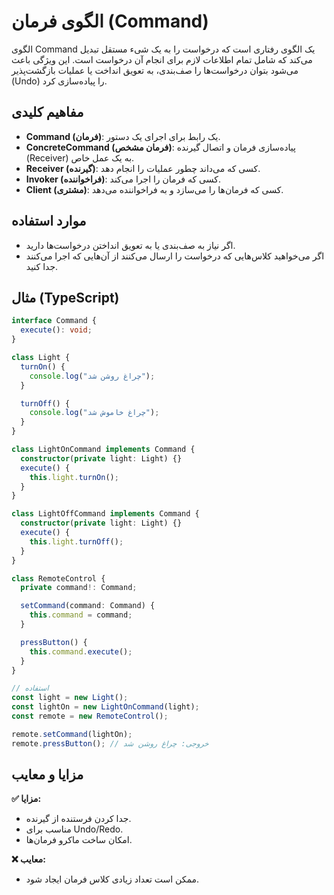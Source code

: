 # الگوی فرمان (Command)

الگوی Command یک الگوی رفتاری است که درخواست را به یک شیء مستقل تبدیل می‌کند که شامل تمام اطلاعات لازم برای انجام آن درخواست است. این ویژگی باعث می‌شود بتوان درخواست‌ها را صف‌بندی، به تعویق انداخت یا عملیات بازگشت‌پذیر (Undo) را پیاده‌سازی کرد.

## مفاهیم کلیدی

- **Command (فرمان)**: یک رابط برای اجرای یک دستور.
- **ConcreteCommand (فرمان مشخص)**: پیاده‌سازی فرمان و اتصال گیرنده (Receiver) به یک عمل خاص.
- **Receiver (گیرنده)**: کسی که می‌داند چطور عملیات را انجام دهد.
- **Invoker (فراخواننده)**: کسی که فرمان را اجرا می‌کند.
- **Client (مشتری)**: کسی که فرمان‌ها را می‌سازد و به فراخواننده می‌دهد.

## موارد استفاده

- اگر نیاز به صف‌بندی یا به تعویق انداختن درخواست‌ها دارید.
- اگر می‌خواهید کلاس‌هایی که درخواست را ارسال می‌کنند از آن‌هایی که اجرا می‌کنند جدا کنید.

## مثال (TypeScript)

```ts
interface Command {
  execute(): void;
}

class Light {
  turnOn() {
    console.log("چراغ روشن شد");
  }

  turnOff() {
    console.log("چراغ خاموش شد");
  }
}

class LightOnCommand implements Command {
  constructor(private light: Light) {}
  execute() {
    this.light.turnOn();
  }
}

class LightOffCommand implements Command {
  constructor(private light: Light) {}
  execute() {
    this.light.turnOff();
  }
}

class RemoteControl {
  private command!: Command;

  setCommand(command: Command) {
    this.command = command;
  }

  pressButton() {
    this.command.execute();
  }
}

// استفاده
const light = new Light();
const lightOn = new LightOnCommand(light);
const remote = new RemoteControl();

remote.setCommand(lightOn);
remote.pressButton(); // خروجی: چراغ روشن شد
```

## مزایا و معایب

**✅ مزایا:**

- جدا کردن فرستنده از گیرنده.
- مناسب برای Undo/Redo.
- امکان ساخت ماکرو فرمان‌ها.

**❌ معایب:**

- ممکن است تعداد زیادی کلاس فرمان ایجاد شود.
